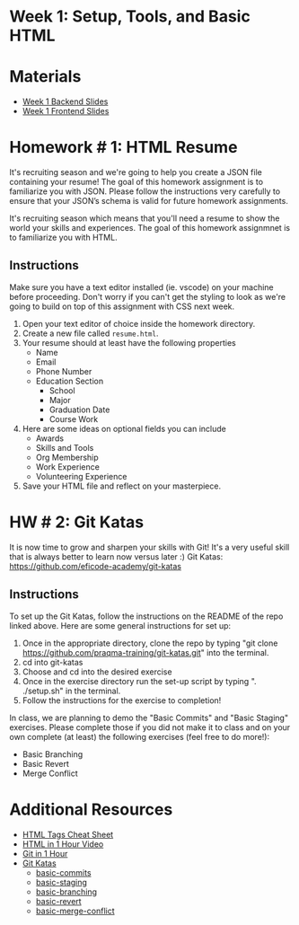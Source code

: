 # Week 1: Setup, Tools, and Basic HTML 

# Materials
- [Week 1 Backend Slides](https://docs.google.com/presentation/d/1FIdwfpNScTCGYxouDfl9vwz7twEQlyFttL12n_UVzn4/edit?usp=sharing)
- [Week 1 Frontend Slides](https://docs.google.com/presentation/d/1kFshHtUDc_a4WUUq85yJ_bSh2fh497uoB__xQiOarGQ/edit?usp=sharing)

# Homework # 1: HTML Resume
It's recruiting season and we're going to help you create a JSON file containing your resume! The goal of this homework assignment is to familiarize you with JSON. Please follow the instructions very carefully to ensure that your JSON’s schema is valid for future homework assignments.

It's recruiting season which means that you'll need a resume to show the world your skills and experiences. The goal of this homework assignmnet is to familiarize you with HTML. 


## Instructions
Make sure you have a text editor installed (ie. vscode) on your machine before proceeding. Don't worry if you can't get the styling to look as we're going to build on top of this assignment with CSS next week. 

1.	Open your text editor of choice inside the homework directory.
2.	Create a new file called `resume.html`.
3.  Your resume should at least have the following properties
    - Name
    - Email
    - Phone Number
    - Education Section
        - School
        - Major
        - Graduation Date
        - Course Work
4. Here are some ideas on optional fields you can include
    - Awards
    - Skills and Tools
    - Org Membership
    - Work Experience
    - Volunteering Experience
5. Save your HTML file and reflect on your masterpiece.

# HW # 2: Git Katas
It is now time to grow and sharpen your skills with Git! It's a very useful skill that is always better
to learn now versus later :) 
Git Katas: https://github.com/eficode-academy/git-katas

## Instructions
To set up the Git Katas, follow the instructions on the README of the repo linked above.
Here are some general instructions for set up:
1. Once in the appropriate directory, clone the repo by typing "git clone https://github.com/praqma-training/git-katas.git" 
into the terminal.
2. cd into git-katas
3. Choose and cd into the desired exercise
4. Once in the exercise directory run the set-up script by typing ". ./setup.sh" in the terminal.
5. Follow the instructions for the exercise to completion!

In class, we are planning to demo the "Basic Commits" and "Basic Staging" exercises. Please complete those if
you did not make it to class and on your own complete (at least) the following exercises (feel free to do more!):
- Basic Branching
- Basic Revert
- Merge Conflict

# Additional Resources
- [HTML Tags Cheat Sheet ](https://html.com/wp-content/uploads/html5_cheat_sheet_tags.png) 
- [HTML in 1 Hour Video](https://www.youtube.com/watch?v=iphTU2NFZCI)
- [Git in 1 Hour](https://youtu.be/8JJ101D3knE)
- [Git Katas](https://github.com/eficode-academy/git-katas)
   - [basic-commits](https://github.com/eficode-academy/git-katas/tree/master/basic-commits)
   - [basic-staging](https://github.com/eficode-academy/git-katas/tree/master/basic-staging)
   - [basic-branching](https://github.com/eficode-academy/git-katas/tree/master/basic-branching)
   - [basic-revert](https://github.com/eficode-academy/git-katas/tree/master/basic-revert)
   - [basic-merge-conflict](https://github.com/eficode-academy/git-katas/tree/master/merge-conflict)